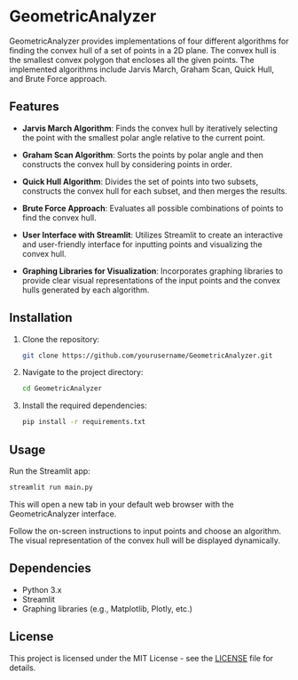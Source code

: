 # GeometricAnalyzer

GeometricAnalyzer provides implementations of four different algorithms for finding the convex hull of a set of points in a 2D plane. The convex hull is the smallest convex polygon that encloses all the given points. The implemented algorithms include Jarvis March, Graham Scan, Quick Hull, and Brute Force approach.

## Features

- **Jarvis March Algorithm**: Finds the convex hull by iteratively selecting the point with the smallest polar angle relative to the current point.
  
- **Graham Scan Algorithm**: Sorts the points by polar angle and then constructs the convex hull by considering points in order.

- **Quick Hull Algorithm**: Divides the set of points into two subsets, constructs the convex hull for each subset, and then merges the results.

- **Brute Force Approach**: Evaluates all possible combinations of points to find the convex hull.

- **User Interface with Streamlit**: Utilizes Streamlit to create an interactive and user-friendly interface for inputting points and visualizing the convex hull.

- **Graphing Libraries for Visualization**: Incorporates graphing libraries to provide clear visual representations of the input points and the convex hulls generated by each algorithm.

## Installation

1. Clone the repository:

   ```bash
   git clone https://github.com/yourusername/GeometricAnalyzer.git
   ```

2. Navigate to the project directory:

   ```bash
   cd GeometricAnalyzer
   ```

3. Install the required dependencies:

   ```bash
   pip install -r requirements.txt
   ```

## Usage

Run the Streamlit app:

```bash
streamlit run main.py
```

This will open a new tab in your default web browser with the GeometricAnalyzer interface.

Follow the on-screen instructions to input points and choose an algorithm. The visual representation of the convex hull will be displayed dynamically.

## Dependencies

- Python 3.x
- Streamlit
- Graphing libraries (e.g., Matplotlib, Plotly, etc.)


## License

This project is licensed under the MIT License - see the [LICENSE](GeometricAnalyzer\LICENSE) file for details.
